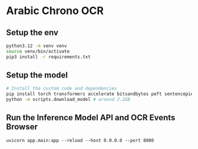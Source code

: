 # Arabic Chrono OCR

## Setup the env

```bash
python3.12 -m venv venv
source venv/bin/activate
pip3 install -r requirements.txt
```

## Setup the model

```bash
# Install the custom code and dependencies
pip install torch transformers accelerate bitsandbytes peft sentencepiece # around 5GB
python -m scripts.download_model # around 2.2GB
```

## Run the Inference Model API and OCR Events Browser

```
uvicorn app.main:app --reload --host 0.0.0.0 --port 8080
```
